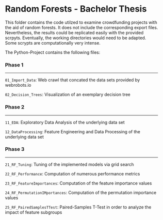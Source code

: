 # Random Forests - Bachelor Thesis

This folder contains the code utilzed to examine crowdfunding projects with 
the aid of random forests. It does not include the corresponding export files.
Nevertheless, the results could be replicated easily with the provided scrpyts.
Eventually, the working directories would need to be adapted. Some scrypts 
are computationally very intense.

The Python-Project contains the following files:

### Phase 1
----------------------------------------------------------------------------
`01_Import_Data`:
	Web crawl that concated the data sets provided by webrobots.io

`02_Decision_Trees`:
	Visualization of an exemplary decision tree

### Phase 2
----------------------------------------------------------------------------
`11_EDA`:
	Exploratory Data Analysis of the underlying data set

`12_DataProcessing`:
	Feature Engineering and Data Processing of the underlying data set

### Phase 3
----------------------------------------------------------------------------
`21_RF_Tuning`:
	Tuning of the implemented models via grid search

`22_RF_Performance`:
	Computation of numerous performance metrics

`23_RF_FeatureImportances`:
	Computation of the feature importance values

`24_RF_PermutationIMportances`:
	Computation of the permutation importance values

`25_RF_PairedSamplesTTest`:
	Paired-Samples T-Test in order to analyze the impact of feature subgroups
